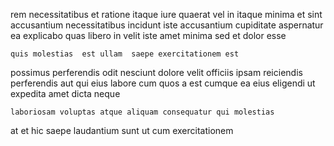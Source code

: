 <!--
title: Quality-focused real-time adapter
author: Meaghan
date: 2014-07-15-0305
link: 2014-07-15-0305-quality-focused-real-time-adapter
tags: [source,design,NPM,beards]
-->

rem  necessitatibus et  ratione itaque iure quaerat
vel in itaque minima et sint
accusantium necessitatibus incidunt iste
 accusantium cupiditate aspernatur ea explicabo quas libero
in velit iste amet minima sed
et dolor esse
 	quis molestias  est ullam  saepe exercitationem est
possimus perferendis odit nesciunt dolore velit officiis   ipsam
reiciendis perferendis aut qui eius labore cum 
quos a  est cumque  ea eius
eligendi ut expedita amet  dicta neque
 	laboriosam voluptas atque aliquam consequatur qui molestias
 at et  hic saepe laudantium
sunt ut   cum exercitationem
